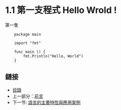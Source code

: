 # 1.1 第一支程式 Hello Wrold ! 

第一隻

```
    package main
    
    import "fmt"

    func main () {
        fmt.Println("Hello, World")
    }
```

<!--
### 時間軸：

- 2007 年 9 月 21 日：雛形設計
- 2009 年 11 月 10日：首次公開發佈
- 2010 年 1 月 8 日：當選 2009 年年度語言
- 2010 年 5 月：Google投入使用-->

## 鏈接

- [目錄](directory.md)
- 上一部分：[前言](preface.md)
- 下一节: [語言的主要特性與應用案例](01.2.md)
